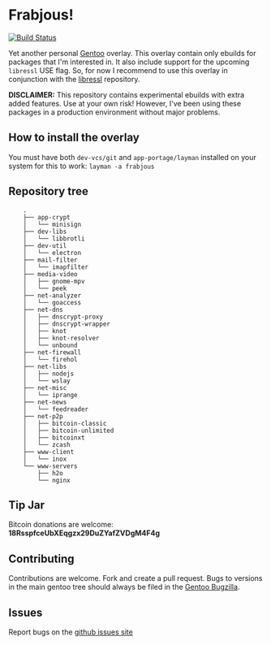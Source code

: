 # Frabjous!

[![Build Status](https://travis-ci.org/csmk/frabjous.svg?branch=master)](https://travis-ci.org/csmk/frabjous)

Yet another personal [Gentoo](https://gentoo.org/) overlay. This overlay contain only ebuilds for packages that I'm interested in. It also include support for the upcoming `libressl` USE flag. So, for now I recommend to use this overlay in conjunction with the [libressl](https://github.com/gentoo/libressl) repository.

**DISCLAIMER:** This repository contains experimental ebuilds with extra added features. Use at your own risk! However, I've been using these packages in a production environment without major problems.

## How to install the overlay
You must have both `dev-vcs/git` and `app-portage/layman` installed on your system for this to work: `layman -a frabjous`

## Repository tree
```
    .
    ├── app-crypt
    │   └── minisign
    ├── dev-libs
    │   └── libbrotli
    ├── dev-util
    │   └── electron
    ├── mail-filter
    │   └── imapfilter
    ├── media-video
    │   ├── gnome-mpv
    │   └── peek
    ├── net-analyzer
    │   └── goaccess
    ├── net-dns
    │   ├── dnscrypt-proxy
    │   ├── dnscrypt-wrapper
    │   ├── knot
    │   ├── knot-resolver
    │   └── unbound
    ├── net-firewall
    │   └── firehol
    ├── net-libs
    │   ├── nodejs
    │   └── wslay
    ├── net-misc
    │   └── iprange
    ├── net-news
    │   └── feedreader
    ├── net-p2p
    │   ├── bitcoin-classic
    │   ├── bitcoin-unlimited
    │   ├── bitcoinxt
    │   └── zcash
    ├── www-client
    │   └── inox
    └── www-servers
        ├── h2o
        └── nginx

```

## Tip Jar
Bitcoin donations are welcome: **18RsspfceUbXEqgzx29DuZYafZVDgM4F4g**

## Contributing
Contributions are welcome. Fork and create a pull request. Bugs to versions in the main gentoo tree should always be filed in the [Gentoo Bugzilla](https://bugs.gentoo.org/).

## Issues
Report bugs on the [github issues site](https://github.com/csmk/frabjous/issues)
